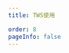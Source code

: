 ```yaml
---
title: TWS使用

order: 8
pageInfo: false
---
```

<VidStack
  src="https://likeyou156156.online:9000/lky/TWS/40W.webm"
/>